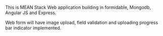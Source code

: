 This is MEAN Stack Web application building in formidable, Mongodb, Angular JS and Express.

Web form will have image upload, field validation and uploading progress bar indicator implemented.


